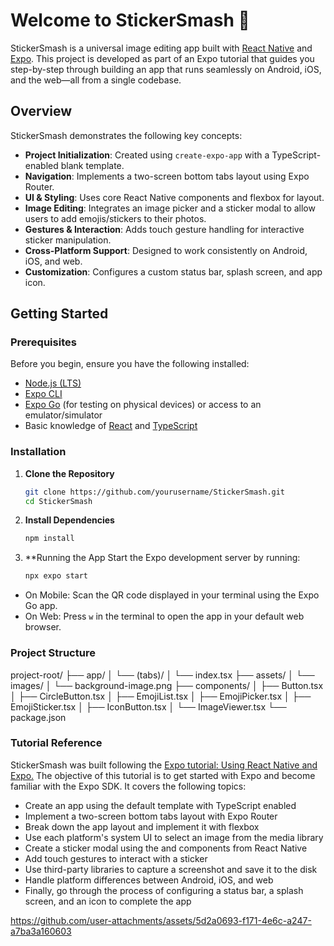 # Welcome to StickerSmash 👋

StickerSmash is a universal image editing app built with [React Native](https://reactnative.dev/) and [Expo](https://expo.dev/). This project is developed as part of an Expo tutorial that guides you step-by-step through building an app that runs seamlessly on Android, iOS, and the web—all from a single codebase.

## Overview

StickerSmash demonstrates the following key concepts:

- **Project Initialization**: Created using `create-expo-app` with a TypeScript-enabled blank template.
- **Navigation**: Implements a two-screen bottom tabs layout using Expo Router.
- **UI & Styling**: Uses core React Native components and flexbox for layout.
- **Image Editing**: Integrates an image picker and a sticker modal to allow users to add emojis/stickers to their photos.
- **Gestures & Interaction**: Adds touch gesture handling for interactive sticker manipulation.
- **Cross-Platform Support**: Designed to work consistently on Android, iOS, and web.
- **Customization**: Configures a custom status bar, splash screen, and app icon.

## Getting Started

### Prerequisites

Before you begin, ensure you have the following installed:

- [Node.js (LTS)](https://nodejs.org/)
- [Expo CLI](https://docs.expo.dev/workflow/expo-cli/)
- [Expo Go](https://expo.dev/client) (for testing on physical devices) or access to an emulator/simulator
- Basic knowledge of [React](https://reactjs.org/) and [TypeScript](https://www.typescriptlang.org/)

### Installation

1. **Clone the Repository**

   ```bash
   git clone https://github.com/yourusername/StickerSmash.git
   cd StickerSmash
   ```

2. **Install Dependencies**

   ```bash
   npm install
   ```

3. **Running the App
Start the Expo development server by running:
   ```bash
   npx expo start
   ```
* On Mobile: Scan the QR code displayed in your terminal using the Expo Go app.
* On Web: Press `w` in the terminal to open the app in your default web browser.

### Project Structure
project-root/
├── app/
│   └── (tabs)/
│       └── index.tsx
├── assets/
│   └── images/
│       └── background-image.png
├── components/
│   ├── Button.tsx
│   ├── CircleButton.tsx
│   ├── EmojiList.tsx
│   ├── EmojiPicker.tsx
│   ├── EmojiSticker.tsx
│   ├── IconButton.tsx
│   └── ImageViewer.tsx
└── package.json

### Tutorial Reference
StickerSmash was built following the [Expo tutorial: Using React Native and Expo.](https://docs.expo.dev/tutorial/introduction/)
The objective of this tutorial is to get started with Expo and become familiar with the Expo SDK. It covers the following topics:
* Create an app using the default template with TypeScript enabled
* Implement a two-screen bottom tabs layout with Expo Router
* Break down the app layout and implement it with flexbox
* Use each platform's system UI to select an image from the media library
* Create a sticker modal using the <Modal> and <FlatList> components from React Native
* Add touch gestures to interact with a sticker
* Use third-party libraries to capture a screenshot and save it to the disk
* Handle platform differences between Android, iOS, and web
* Finally, go through the process of configuring a status bar, a splash screen, and an icon to complete the app

https://github.com/user-attachments/assets/5d2a0693-f171-4e6c-a247-a7ba3a160603


